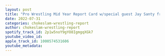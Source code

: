 ```yaml
---
layout: post
title: "Pro Wrestling Mid Year Report Card w/special guest Jay Santy from Turnbuckle Tabloid join us to discuss today state of Pro wrestling!"
date: 2022-07-31
categories: chokeslam-wrestling-report
author: chokeslam-wrestling-report
spotify_track_id: 2p1w5noY9gYO8IgmgqXGk7
youtube_video_id: 
apple_track_id: 1000574531606
youtube_metadata: 
---
```

